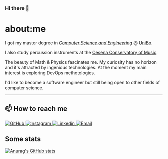 ### Hi there 👋

# about:me

I got my master degree in 
[*Computer Science and Engineering*](https://corsi.unibo.it/2cycle/ComputerScienceEngineering) @ [UniBo](https://www.unibo.it/en/homepage).

I also study percussion instruments at the [Cesena Conservatory of Music](https://www.conservatoriomaderna.it/).

The beauty of Math & Physics fascinates me. My curiosity has no horizon and it's attracted by ingenious technologies. 
At the moment my main interest is exploring DevOps methotologies. 

I'd like to become a software engineer but still being open to other fields of computer science.

---
<!--
## aside

### :books: Reading list:

- :it: ~~BLOCKCHAIN, Cyberwar e strumenti di intelligence - Marilù Pagano~~
- :us: ~~Algorithms to live by, The Computer Science Of Human decisions - Bryan Christian~~
- :it: Il sentiero dei nidi di ragno - Italo Calvino

---

#### :hourglass: Long reading:

- :us: Gödel, Escher, Bach, An eternal Golden Braid - Douglas Hofstadter (ongoing)
- :it: Il secolo breve, 1914 - 1991 - Eric J. Hobsbawm
-->
## 📫 How to reach me
<p>
  <a href="https://github.com/kelvin-olaiya">
    <img alt="GitHub" src="https://img.shields.io/badge/-Github-181717?style=for-the-badge&logo=github&logoColor=white" />
  </a> 
  <a href="https://www.instagram.com/kelvin_olaiya/">
    <img alt="Instagram" src="https://img.shields.io/badge/-Instagram-E4405F?style=for-the-badge&logo=instagram&logoColor=white" />
  </a> 
  <a href="https://www.linkedin.com/in/kelvin-olaiya/">
    <img alt="Linkedin" src="https://img.shields.io/badge/-Linkedin-0077B5?style=for-the-badge&logo=linkedin&logoColor=white" />
  </a> 
  <a href="mailto:kelvin.olaiya15@gmail.com">
    <img alt="Email" src="https://img.shields.io/badge/-Email-D14836?style=for-the-badge&logo=gmail&logoColor=white" />
  </a>  
</p>

## Some stats

[![Anurag's GitHub stats](https://github-readme-stats.vercel.app/api?username=kelvin-olaiya)](https://github.com/anuraghazra/github-readme-stats)
<!--
- 🔭 I’m currently working on ...
- 🌱 I’m currently learning ...
- 📫 How to reach me: ...
- 😄 Pronouns: ...
-->
